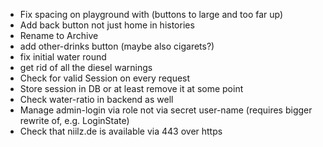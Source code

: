 - Fix spacing on playground with (buttons to large and too far up)
- Add back button not just home in histories
- Rename to Archive
- add other-drinks button (maybe also cigarets?)
- fix initial water round
- get rid of all the diesel warnings
- Check for valid Session on every request
- Store session in DB or at least remove it at some point
- Check water-ratio in backend as well
- Manage admin-login via role not via secret user-name (requires bigger rewrite of, e.g. LoginState)
- Check that niilz.de is available via 443 over https
